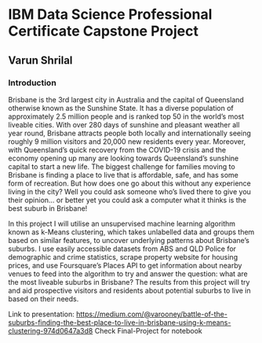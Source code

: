 # IBM Data Science Professional Certificate Capstone Project
## Varun Shrilal

### Introduction

Brisbane is the 3rd largest city in Australia and the capital of Queensland otherwise known as the Sunshine State. It has a diverse population of approximately 2.5 million people and is ranked top 50 in the world’s most liveable cities. With over 280 days of sunshine and pleasant weather all year round, Brisbane attracts people both locally and internationally seeing roughly 9 million visitors and 20,000 new residents every year. Moreover, with Queensland’s quick recovery from the COVID-19 crisis and the economy opening up many are looking towards Queensland’s sunshine capital to start a new life. The biggest challenge for families moving to Brisbane is finding a place to live that is affordable, safe, and has some form of recreation. But how does one go about this without any experience living in the city? Well you could ask someone who’s lived there to give you their opinion… or better yet you could ask a computer what it thinks is the best suburb in Brisbane!

In this project I will utilise an unsupervised machine learning algorithm known as k-Means clustering, which takes unlabelled data and groups them based on similar features, to uncover underlying patterns about Brisbane’s suburbs. I use easily accessible datasets from ABS and QLD Police for demographic and crime statistics, scrape property website for housing prices, and use Foursquare’s Places API to get information about nearby venues to feed into the algorithm to try and answer the question: what are the most liveable suburbs in Brisbane? The results from this project will try and aid prospective visitors and residents about potential suburbs to live in based on their needs.

Link to presentation: https://medium.com/@varooney/battle-of-the-suburbs-finding-the-best-place-to-live-in-brisbane-using-k-means-clustering-974d0647a3d8
Check Final-Project for notebook
